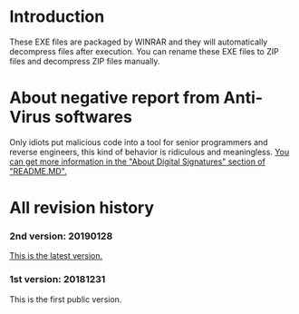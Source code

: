 # Introduction
These EXE files are packaged by WINRAR and they will automatically decompress files after execution. You can rename these EXE files to ZIP files and decompress ZIP files manually.
# About negative report from Anti-Virus softwares
Only idiots put malicious code into a tool for senior programmers and reverse engineers, this kind of behavior is ridiculous and meaningless. [You can get more information in the "About Digital Signatures" section of "README.MD".](../README.md#about-digital-signature)
# All revision history
### 2nd version: 20190128
[This is the latest version.](../README.md#current-version-20190128)
### 1st version: 20181231
This is the first public version.
